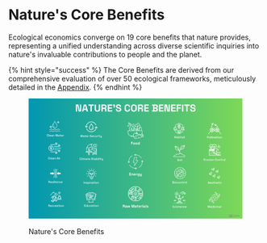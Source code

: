 # Nature's Core Benefits

Ecological economics converge on 19 core benefits that nature provides, representing a unified understanding across diverse scientific inquiries into nature's invaluable contributions to people and the planet.

{% hint style="success" %}
The Core Benefits are derived from our comprehensive evaluation of over 50 ecological frameworks, meticulously detailed in the [Appendix](../appendix/ecosystem-services-classification/).
{% endhint %}

<figure><img src="../.gitbook/assets/natures core benefits.png" alt=""><figcaption><p>Nature's Core Benefits</p></figcaption></figure>
